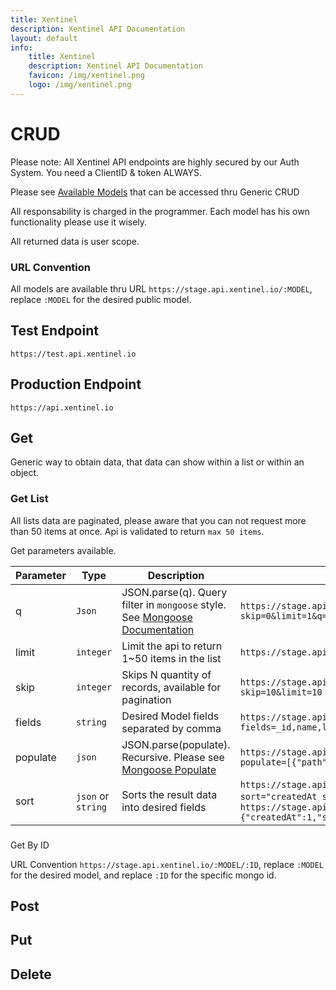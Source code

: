```yaml
---
title: Xentinel
description: Xentinel API Documentation
layout: default
info:
    title: Xentinel
    description: Xentinel API Documentation
    favicon: /img/xentinel.png
    logo: /img/xentinel.png
---
```



# CRUD

Please note: All Xentinel API endpoints are highly secured by our Auth System. You need a ClientID & token ALWAYS.

Please see [Available Models](/xentinel/models) that can be accessed thru Generic CRUD

All responsability is charged in the programmer. Each model has his own functionality please use it wisely.

All returned data is user scope.

### URL Convention

All models are available thru URL `https://stage.api.xentinel.io/:MODEL`, replace `:MODEL` for the desired public model. 

## Test Endpoint
`https://test.api.xentinel.io`

## Production Endpoint
`https://api.xentinel.io`


## Get

Generic way to obtain data, that data can show within a list or within an object.

### Get List

All lists data are paginated, please aware that you can not request more than 50 items at once. Api is validated to return `max 50 items`.


Get parameters available.

| Parameter | Type | Description | Example |
|---|---|---|---|
|q|`Json`|JSON.parse(q). Query filter in `mongoose` style. See [Mongoose Documentation](http://mongoosejs.com/docs/4.x/docs/queries.html) | `https://stage.api.xentinel.io/users/?skip=0&limit=1&q={"_id":"exampleMongoID"}` |
|limit|`integer`|Limit the api to return 1~50 items in the list|`https://stage.api.xentinel.io/users/limit=10`|
|skip|`integer`|Skips N quantity of records, available for pagination|`https://stage.api.xentinel.io/users/?skip=10&limit=10`|
|fields|`string`|Desired Model fields separated by comma|`https://stage.api.xentinel.io/users/?fields=_id,name,lastName`| 
|populate|`json`|JSON.parse(populate). Recursive. Please see [Mongoose Populate](http://mongoosejs.com/docs/populate.html)|`https://stage.api.xentinel.io/users/?populate=[{"path":"roles","model":"roles"}]`|
|sort|`json` or `string`|Sorts the result data into desired fields|`https://stage.api.xentinel.io/users/?sort="createdAt somethingElse"` or `https://stage.api.xentinel.io/users/?sort={"createdAt":1,"somethingElse":1}`|


###
 Get By ID

URL Convention `https://stage.api.xentinel.io/:MODEL/:ID`, replace `:MODEL` for the desired model, and replace `:ID` for the specific mongo id.

## Post

## Put

## Delete